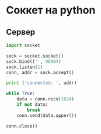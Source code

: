 # Соккет на python

## Сервер

``` python
import socket

sock = socket.socket()  
sock.bind(('', 9090))  
sock.listen(1)  
conn, addr = sock.accept()

print ('connected: ', addr)

while True:
    data = conn.recv(1024)  
    if not data:  
        break  
    conn.send(data.upper())

conn.close()

```
